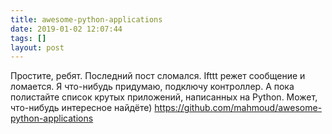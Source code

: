 ```yaml
---
title: awesome-python-applications
date: 2019-01-02 12:07:44
tags: []
layout: post
---
```


Простите, ребят. Последний пост сломался. Ifttt режет сообщение и ломается. Я что-нибудь придумаю, подключу контроллер. А пока полистайте список крутых приложений, написанных на Python. Может, что-нибудь интересное найдёте)
<https://github.com/mahmoud/awesome-python-applications>
